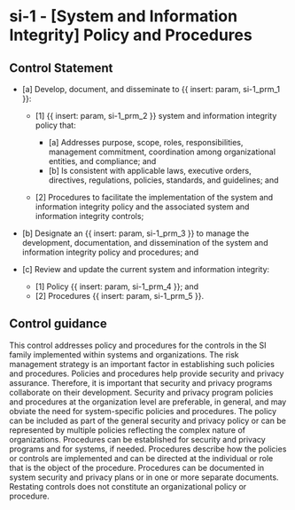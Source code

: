# si-1 - \[System and Information Integrity\] Policy and Procedures

## Control Statement

- \[a\] Develop, document, and disseminate to {{ insert: param, si-1_prm_1 }}:

  - \[1\]  {{ insert: param, si-1_prm_2 }} system and information integrity policy that:

    - \[a\] Addresses purpose, scope, roles, responsibilities, management commitment, coordination among organizational entities, and compliance; and
    - \[b\] Is consistent with applicable laws, executive orders, directives, regulations, policies, standards, and guidelines; and

  - \[2\] Procedures to facilitate the implementation of the system and information integrity policy and the associated system and information integrity controls;

- \[b\] Designate an {{ insert: param, si-1_prm_3 }} to manage the development, documentation, and dissemination of the system and information integrity policy and procedures; and

- \[c\] Review and update the current system and information integrity:

  - \[1\] Policy {{ insert: param, si-1_prm_4 }}; and
  - \[2\] Procedures {{ insert: param, si-1_prm_5 }}.

## Control guidance

This control addresses policy and procedures for the controls in the SI family implemented within systems and organizations. The risk management strategy is an important factor in establishing such policies and procedures. Policies and procedures help provide security and privacy assurance. Therefore, it is important that security and privacy programs collaborate on their development. Security and privacy program policies and procedures at the organization level are preferable, in general, and may obviate the need for system-specific policies and procedures. The policy can be included as part of the general security and privacy policy or can be represented by multiple policies reflecting the complex nature of organizations. Procedures can be established for security and privacy programs and for systems, if needed. Procedures describe how the policies or controls are implemented and can be directed at the individual or role that is the object of the procedure. Procedures can be documented in system security and privacy plans or in one or more separate documents. Restating controls does not constitute an organizational policy or procedure.
